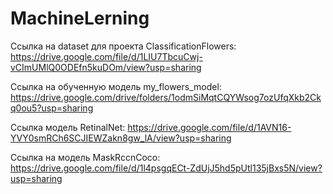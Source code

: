 # MachineLerning
Ссылка на dataset для проекта ClassificationFlowers:
https://drive.google.com/file/d/1LIU7TbcuCwj-vCImUMlQ0ODEfn5kuDOm/view?usp=sharing


Ссылка на обученную модель my_flowers_model: 
https://drive.google.com/drive/folders/1odmSiMqtCQYWsog7ozUfqXkb2Ckq0ou5?usp=sharing


Ссылка модель RetinalNet: 
https://drive.google.com/file/d/1AVN16-YVY0smRCh6SCJIEWZakn8gw_lA/view?usp=sharing


Ссылка на модель MaskRccnCoco: 
https://drive.google.com/file/d/1l4psgqECt-ZdUjJ5hd5pUtl135jBxs5N/view?usp=sharing
